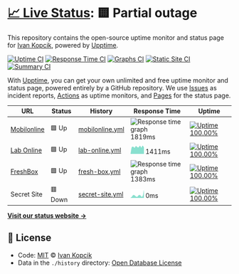 # [📈 Live Status](https://ivankopcik.github.io/upptime): <!--live status--> **🟨 Partial outage**

This repository contains the open-source uptime monitor and status page for [Ivan Kopcik](http://www.twitter.com/ivankopcik), powered by [Upptime](https://github.com/upptime/upptime).

[![Uptime CI](https://github.com/koj-co/upptime/workflows/Uptime%20CI/badge.svg)](https://github.com/koj-co/upptime/actions?query=workflow%3A%22Uptime+CI%22)
[![Response Time CI](https://github.com/koj-co/upptime/workflows/Response%20Time%20CI/badge.svg)](https://github.com/koj-co/upptime/actions?query=workflow%3A%22Response+Time+CI%22)
[![Graphs CI](https://github.com/koj-co/upptime/workflows/Graphs%20CI/badge.svg)](https://github.com/koj-co/upptime/actions?query=workflow%3A%22Graphs+CI%22)
[![Static Site CI](https://github.com/koj-co/upptime/workflows/Static%20Site%20CI/badge.svg)](https://github.com/koj-co/upptime/actions?query=workflow%3A%22Static+Site+CI%22)
[![Summary CI](https://github.com/koj-co/upptime/workflows/Summary%20CI/badge.svg)](https://github.com/koj-co/upptime/actions?query=workflow%3A%22Summary+CI%22)

With [Upptime](https://upptime.js.org), you can get your own unlimited and free uptime monitor and status page, powered entirely by a GitHub repository. We use [Issues](https://github.com/ivankopcik/upptime/issues) as incident reports, [Actions](https://github.com/ivankopcik/upptime/actions) as uptime monitors, and [Pages](https://ivankopcik.github.io/upptime) for the status page.

<!--start: status pages-->
<!-- This summary is generated by Upptime (https://github.com/upptime/upptime) -->
<!-- Do not edit this manually, your changes will be overwritten -->

| URL                                       | Status  | History                                                                                             | Response Time                                                                     | Uptime                                                                                                                                                                                                                           |
| ----------------------------------------- | ------- | --------------------------------------------------------------------------------------------------- | --------------------------------------------------------------------------------- | -------------------------------------------------------------------------------------------------------------------------------------------------------------------------------------------------------------------------------- |
| [Mobilonline](https://www.mobilonline.sk) | 🟩 Up   | [mobilonline.yml](https://github.com/ForBestClients/upptime/commits/master/history/mobilonline.yml) | <img alt="Response time graph" src="./graphs/mobilonline.png" height="20"> 1819ms | [![Uptime 100.00%](https://img.shields.io/endpoint?url=https%3A%2F%2Fraw.githubusercontent.com%2FForBestClients%2Fupptime%2Fmaster%2Fapi%2Fmobilonline%2Fuptime.json)](https://ivankopcik.github.io/upptime/history/mobilonline) |
| [Lab Online](https://lab.online)          | 🟩 Up   | [lab-online.yml](https://github.com/ForBestClients/upptime/commits/master/history/lab-online.yml)   | <img alt="Response time graph" src="./graphs/lab-online.png" height="20"> 1411ms  | [![Uptime 100.00%](https://img.shields.io/endpoint?url=https%3A%2F%2Fraw.githubusercontent.com%2FForBestClients%2Fupptime%2Fmaster%2Fapi%2Flab-online%2Fuptime.json)](https://ivankopcik.github.io/upptime/history/lab-online)   |
| [FreshBox](https://www.freshbox.sk)       | 🟩 Up   | [fresh-box.yml](https://github.com/ForBestClients/upptime/commits/master/history/fresh-box.yml)     | <img alt="Response time graph" src="./graphs/fresh-box.png" height="20"> 1383ms   | [![Uptime 100.00%](https://img.shields.io/endpoint?url=https%3A%2F%2Fraw.githubusercontent.com%2FForBestClients%2Fupptime%2Fmaster%2Fapi%2Ffresh-box%2Fuptime.json)](https://ivankopcik.github.io/upptime/history/fresh-box)     |
| Secret Site                               | 🟥 Down | [secret-site.yml](https://github.com/ForBestClients/upptime/commits/master/history/secret-site.yml) | <img alt="Response time graph" src="./graphs/secret-site.png" height="20"> 0ms    | [![Uptime 100.00%](https://img.shields.io/endpoint?url=https%3A%2F%2Fraw.githubusercontent.com%2FForBestClients%2Fupptime%2Fmaster%2Fapi%2Fsecret-site%2Fuptime.json)](https://ivankopcik.github.io/upptime/history/secret-site) |

<!--end: status pages-->

[**Visit our status website →**](https://ivankopcik.github.io/upptime)

## 📄 License

- Code: [MIT](./LICENSE) © [Ivan Kopcik](http://www.twitter.com/ivankopcik)
- Data in the `./history` directory: [Open Database License](https://opendatacommons.org/licenses/odbl/1-0/)
